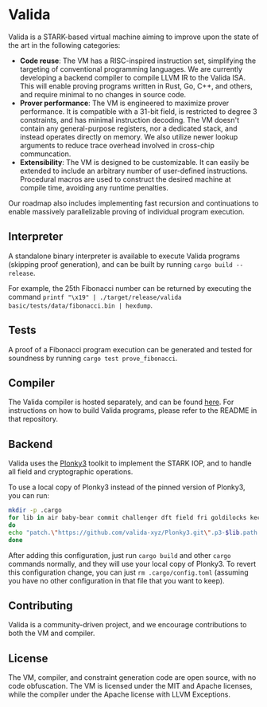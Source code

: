 # Valida

Valida is a STARK-based virtual machine aiming to improve upon the state of the art in the following categories:
- **Code reuse**: The VM has a RISC-inspired instruction set, simplifying the targeting of conventional programming languages. We are currently developing a backend compiler to compile LLVM IR to the Valida ISA. This will enable proving programs written in Rust, Go, C++, and others, and require minimal to no changes in source code.
- **Prover performance**: The VM is engineered to maximize prover performance. It is compatible with a 31-bit field, is restricted to degree 3 constraints, and has minimal instruction decoding. The VM doesn't contain any general-purpose registers, nor a dedicated stack, and instead operates directly on memory. We also utilize newer lookup arguments to reduce trace overhead involved in cross-chip communcation.
- **Extensibility**: The VM is designed to be customizable. It can easily be extended to include an arbitrary number of user-defined instructions. Procedural macros are used to construct the desired machine at compile time, avoiding any runtime penalties.

Our roadmap also includes implementing fast recursion and continuations to enable massively parallelizable proving of individual program execution.

## Interpreter
A standalone binary interpreter is available to execute Valida programs (skipping proof generation), and can be built by running `cargo build --release`.

For example, the 25th Fibonacci number can be returned by executing the command `printf "\x19" | ./target/release/valida basic/tests/data/fibonacci.bin | hexdump`.

## Tests
A proof of a Fibonacci program execution can be generated and tested for soundness by running `cargo test prove_fibonacci`.

## Compiler 
The Valida compiler is hosted separately, and can be found [here](https://github.com/valida-xyz/valida-compiler). For instructions on how to build Valida programs, please refer to the README in that repository.

## Backend
Valida uses the [Plonky3](https://github.com/Plonky3/Plonky3) toolkit to implement the STARK IOP, and to handle all field and cryptographic operations.

To use a local copy of Plonky3 instead of the pinned version of Plonky3, you can run:

```bash
mkdir -p .cargo
for lib in air baby-bear commit challenger dft field fri goldilocks keccak matrix maybe-rayon mds merkle-tree poseidon symmetric uni-stark util
do
echo "patch.\"https://github.com/valida-xyz/Plonky3.git\".p3-$lib.path = \"../Plonky3/$lib\"" >> .cargo/config.toml
done
```

After adding this configuration, just run `cargo build` and other `cargo` commands normally, and they will use your local copy of Plonky3. To revert this configuration change, you can just `rm .cargo/config.toml` (assuming you have no other configuration in that file that you want to keep).

## Contributing
Valida is a community-driven project, and we encourage contributions to both the VM and compiler.

## License
The VM, compiler, and constraint generation code are open source, with no code obfuscation. The VM is licensed under the MIT and Apache licenses, while the compiler under the Apache license with LLVM Exceptions.
